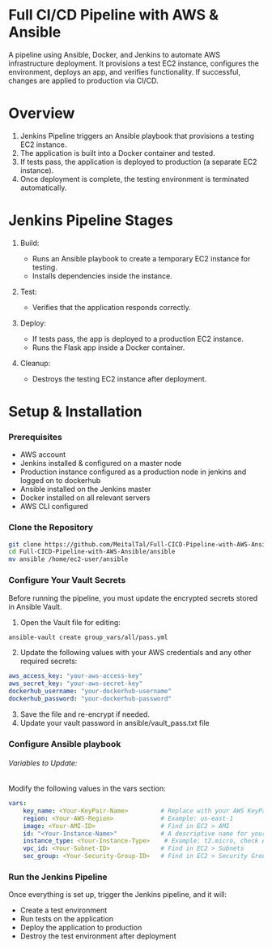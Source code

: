 # Full CI/CD Pipeline with AWS & Ansible
A pipeline using Ansible, Docker, and Jenkins to automate AWS infrastructure deployment. It provisions a test EC2 instance, configures the environment, deploys an app, and verifies functionality. If successful, changes are applied to production via CI/CD. 

# Overview
1. Jenkins Pipeline triggers an Ansible playbook that provisions a testing EC2 instance.
2. The application is built into a Docker container and tested.
3. If tests pass, the application is deployed to production (a separate EC2 instance).
4. Once deployment is complete, the testing environment is terminated automatically.

# Jenkins Pipeline Stages
1. Build:
   - Runs an Ansible playbook to create a temporary EC2 instance for testing.
   - Installs dependencies inside the instance.

2. Test:
   - Verifies that the application responds correctly.

3. Deploy:
   - If tests pass, the app is deployed to a production EC2 instance.
   - Runs the Flask app inside a Docker container.

4. Cleanup:
   - Destroys the testing EC2 instance after deployment.
  
# Setup & Installation
### Prerequisites
- AWS account
- Jenkins installed & configured on a master node
- Production instance configured as a production node in jenkins and logged on to dockerhub
- Ansible installed on the Jenkins master
- Docker installed on all relevant servers
- AWS CLI configured

### Clone the Repository
```sh
git clone https://github.com/MeitalTal/Full-CICD-Pipeline-with-AWS-Ansible.git
cd Full-CICD-Pipeline-with-AWS-Ansible/ansible
mv ansible /home/ec2-user/ansible
```

### Configure Your Vault Secrets
Before running the pipeline, you must update the encrypted secrets stored in Ansible Vault.

1. Open the Vault file for editing:

```sh
ansible-vault create group_vars/all/pass.yml
```
2. Update the following values with your AWS credentials and any other required secrets:

```yaml
aws_access_key: "your-aws-access-key"
aws_secret_key: "your-aws-secret-key"
dockerhub_username: "your-dockerhub-username"
dockerhub_password: "your-dockerhub-password"
```
3. Save the file and re-encrypt if needed.
4. Update your vault password in ansible/vault_pass.txt file

### Configure Ansible playbook
###### Variables to Update:
Modify the following values in the vars section:

```yaml
vars:
    key_name: <Your-KeyPair-Name>         # Replace with your AWS KeyPair name
    region: <Your-AWS-Region>             # Example: us-east-1
    image: <Your-AMI-ID>                  # Find in EC2 > AMI
    id: "<Your-Instance-Name>"            # A descriptive name for your instance
    instance_type: <Your-Instance-Type>    # Example: t2.micro, check AWS pricing
    vpc_id: <Your-Subnet-ID>              # Find in EC2 > Subnets
    sec_group: <Your-Security-Group-ID>   # Find in EC2 > Security Groups
```

### Run the Jenkins Pipeline
Once everything is set up, trigger the Jenkins pipeline, and it will:
- Create a test environment
- Run tests on the application
- Deploy the application to production
- Destroy the test environment after deployment





